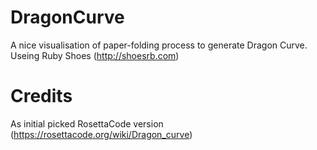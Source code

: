 # DragonCurve
A nice visualisation of paper-folding process to generate Dragon Curve. Useing Ruby Shoes (http://shoesrb.com)

# Credits
As initial picked RosettaCode version (https://rosettacode.org/wiki/Dragon_curve)
